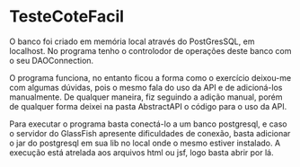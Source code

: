 # TesteCoteFacil

O banco foi criado em memória local através do PostGresSQL, em localhost.
No programa tenho o controlodor de operações deste banco com o seu DAOConnection.

O programa funciona, no entanto ficou a forma como o exercício deixou-me com algumas dúvidas,
pois o mesmo fala do uso da API e de adicioná-los manualmente. De qualquer maneira, fiz seguindo a adição manual,
porém de qualquer forma deixei na pasta AbstractAPI o código para o uso da API. 

Para executar o programa basta conectá-lo a um banco postgresql, e caso o servidor do GlassFish apresente dificuldades
de conexão, basta adicionar o jar do postgresql em sua lib no local onde o mesmo estiver instalado. A execução está atrelada aos arquivos
html ou jsf, logo basta abrir por lá.

